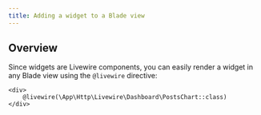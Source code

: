 ```yaml
---
title: Adding a widget to a Blade view
---
```


## Overview

Since widgets are Livewire components, you can easily render a widget in any Blade view using the `@livewire` directive:

```blade
<div>
    @livewire(\App\Http\Livewire\Dashboard\PostsChart::class)
</div>
```
